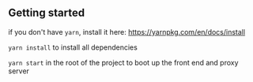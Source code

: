 ## Getting started
if you don't have `yarn`, install it here: https://yarnpkg.com/en/docs/install

`yarn install` to install all dependencies

`yarn start` in the root of the project to boot up the front end and proxy server
